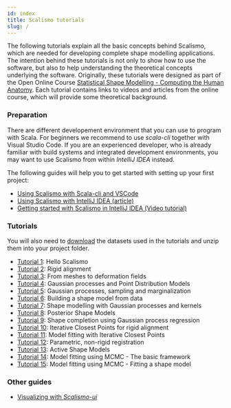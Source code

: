 ```yaml
---
id: index
title: Scalismo tutorials
slug: /
---
```


The following tutorials explain all the basic concepts behind Scalismo, which are needed for developing complete shape modelling applications.
The intention behind these tutorials is not only to show how to use the software, but also to help understanding the theoretical concepts underlying the software.
Originally, these tutorials were designed as part of the Open Online Course [Statistical Shape Modelling - Computing the Human Anatomy](https://www.futurelearn.com/courses/statistical-shape-modelling).
Each tutorial contains links to videos and articles from the online course, which will
provide some theoretical background.

### Preparation

There are different developement environment that you can use to program with Scala. For beginners we recommend to use *scala-cli* together with Visual Studio Code. If you are an experienced developer, who is already familiar with build systems and integrated development environments, you may want to use Scalismo from within *IntelliJ IDEA* instead.

The following guides will help you to get started with setting up your first project:
* [Using Scalismo with Scala-cli and VSCode](Setup/vscode)
* [Using Scalismo with IntelliJ IDEA (article)](Setup/ide)
* [Getting started with Scalismo in IntelliJ IDEA (Video tutorial)](https://www.youtube.com/watch?v=E3br5-Yr-h8)


### Tutorials

You will also need to [download](https://drive.switch.ch/index.php/s/zOJDpqh2ZGxzJJH) the datasets used in the tutorials and unzip them into your project folder.


* [Tutorial 1](Tutorials/tutorial01): Hello Scalismo
* [Tutorial 2](Tutorials/tutorial02): Rigid alignment
* [Tutorial 3](Tutorials/tutorial03): From meshes to deformation fields
* [Tutorial 4](Tutorials/tutorial04): Gaussian processes and Point Distribution Models
* [Tutorial 5](Tutorials/tutorial05): Gaussian processes, sampling and marginalization
* [Tutorial 6](Tutorials/tutorial06): Building a shape model from data
* [Tutorial 7](Tutorials/tutorial07): Shape modelling with Gaussian processes and kernels
* [Tutorial 8](Tutorials/tutorial08): Posterior Shape Models
* [Tutorial 9](Tutorials/tutorial09): Shape completion using Gaussian process regression
* [Tutorial 10](Tutorials/tutorial10): Iterative Closest Points for rigid alignment
* [Tutorial 11](Tutorials/tutorial11): Model fitting with Iterative Closest Points
* [Tutorial 12](Tutorials/tutorial12): Parametric, non-rigid registration
* [Tutorial 13](Tutorials/tutorial13): Active Shape Models
* [Tutorial 14](Tutorials/tutorial14): Model fitting using MCMC - The basic framework
* [Tutorial 15](Tutorials/tutorial15): Model fitting using MCMC - Fitting a shape model


### Other guides

* [Visualizing with *Scalismo-ui*](scalismo-ui-introduction)


